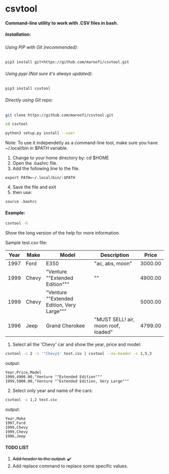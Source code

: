 # csvtool
#### Command-line utility to work with .CSV files in bash.

##### Installation:

###### Using PIP with Git (recommended):
```bash 
pip3 install git+https://github.com/maroofi/csvtool.git
```
###### Using pypi (Not sure it's always updated):
```bash
pip3 install csvtool
```
###### Directly using Git repo:
```bash
git clone https://github.com/maroofi/csvtool.git

cd csvtool

python3 setup.py install --user
```
Note: To use it independetly as a command-line tool, make sure you have ~/.local/bin in $PATH variable.

1. Change to your home directory by: cd $HOME
2. Open the .bashrc file.
3. Add the following line to the file.
```
export PATH=~/.local/bin/:$PATH
```
4. Save the file and exit
5. then use:
```
source .bashrc
```
#### Example:
```bash
csvtool -h
```
Show the long version of the help for more information.

Sample test.csv file:

Year | Make | Model | Description | Price
-----|------|-------|-------------|------
1997|Ford|E350|"ac, abs, moon"|3000.00
1999|Chevy|"Venture ""Extended Edition"""|""|4900.00
1999|Chevy|"Venture ""Extended Edition, Very Large"""| |5000.00
1996|Jeep|Grand Cherokee|"MUST SELL! air, moon roof, loaded"|4799.00

1. Select all the 'Chevy' car and show the year, price and model:
```bash
csvtool -c 2 -s '^Chevy$' test.csv | csvtool --no-header -c 1,5,3
```
output:

```
Year,Price,Model
1999,4900.00,"Venture ""Extended Edition"""
1999,5000.00,"Venture ""Extended Edition, Very Large"""
```

2. Select only year and name of the cars:
```bash
csvtool -c 1,2 test.csv
```
output:

```
Year,Make
1997,Ford
1999,Chevy
1999,Chevy
1996,Jeep
```

#### TODO LIST
1. ~~Add header to the output.~~ :heavy_check_mark:
2. Add replace command to replace some specific values.
